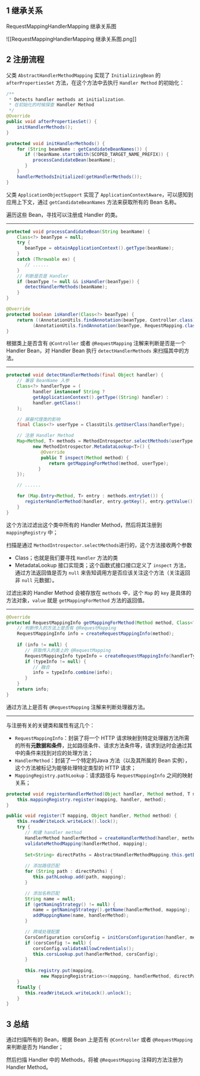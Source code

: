 ## 1 继承关系

RequestMappingHandlerMapping 继承关系图

![[RequestMappingHandlerMapping 继承关系图.png]]

## 2 注册流程

父类 `AbstractHandlerMethodMapping` 实现了 `InitializingBean` 的 `afterPropertiesSet` 方法，在这个方法中去执行 `Handler Method` 的初始化：

```java
/**  
 * Detects handler methods at initialization. 
 * 在初始化的时候探查 Handler Method
 */
@Override  
public void afterPropertiesSet() {  
    initHandlerMethods();  
}

protected void initHandlerMethods() {  
    for (String beanName : getCandidateBeanNames()) {  
       if (!beanName.startsWith(SCOPED_TARGET_NAME_PREFIX)) {  
          processCandidateBean(beanName);  
       }  
    }  
    handlerMethodsInitialized(getHandlerMethods());  
}
```

父类 `ApplicationObjectSupport` 实现了 `ApplicationContextAware`，可以感知到应用上下文，通过 `getCandidateBeanNames` 方法来获取所有的 Bean 名称。

遍历这些 Bean，寻找可以注册成 Handler 的类。

---

```java
protected void processCandidateBean(String beanName) {  
    Class<?> beanType = null;  
    try {  
       beanType = obtainApplicationContext().getType(beanName);  
    }  
    catch (Throwable ex) {  
       // ......
    }
    // 判断是否是 Handler
    if (beanType != null && isHandler(beanType)) {  
       detectHandlerMethods(beanName);  
    }
}

@Override  
protected boolean isHandler(Class<?> beanType) {  
    return ((AnnotationUtils.findAnnotation(beanType, Controller.class) != null) ||  
          (AnnotationUtils.findAnnotation(beanType, RequestMapping.class) != null));  
}
```

根据类上是否含有 `@Controller` 或者 `@RequestMapping` 注解来判断是否是一个 Handler Bean，对 Handler Bean 执行 `detectHandlerMethods` 来扫描其中的方法。

---

```java
protected void detectHandlerMethods(final Object handler) { 
	// 兼容 BeanName 入参
    Class<?> handlerType = (
		  handler instanceof String ?  
          getApplicationContext().getType((String) handler) : 
          handler.getClass()
	);  

	// 屏蔽代理类的影响
    final Class<?> userType = ClassUtils.getUserClass(handlerType);  

	// 注册 Handler Method
    Map<Method, T> methods = MethodIntrospector.selectMethods(userType,  
          new MethodIntrospector.MetadataLookup<T>() {  
             @Override  
             public T inspect(Method method) {  
                return getMappingForMethod(method, userType);  
            }  
	});

	// ......

    for (Map.Entry<Method, T> entry : methods.entrySet()) {  
       registerHandlerMethod(handler, entry.getKey(), entry.getValue());  
    }
}
```

这个方法过滤出这个类中所有的 Handler Method，然后将其注册到 `mappingRegistry` 中；

扫描是通过 `MethodIntrospector.selectMethods`进行的，这个方法接收两个参数

- Class；也就是我们要寻找 `Handler` 方法的类
- MetadataLookup 接口实现类；这个函数式接口接口定义了 `inspect` 方法，通过方法返回值是否为 `null` 来告知调用方是否应该关注这个方法（关注返回非 `null` 元数据）。

过滤出来的 Handler Method 会被存放在 `methods` 中，这个 `Map` 的 `key` 是具体的方法对象，`value` 就是 `getMappingForMethod` 方法的返回值。

---

```java
@Override  
protected RequestMappingInfo getMappingForMethod(Method method, Class<?> handlerType) {  
	// 判断传入的方法上是否有 @RequestMapping
    RequestMappingInfo info = createRequestMappingInfo(method);  
    
    if (info != null) {  
	   // 获取传入的类上的 @RequestMapping
       RequestMappingInfo typeInfo = createRequestMappingInfo(handlerType);  
       if (typeInfo != null) {  
	      // 融合
          info = typeInfo.combine(info);  
       }  
    }  
    return info;  
}
```

通过方法上是否有 `@RequestMapping` 注解来判断处理器方法。

---

与注册有关的关键类和属性有这几个：
- `RequestMappingInfo`：封装了将一个 HTTP 请求映射到特定处理器方法所需的所有**元数据和条件**，比如路径条件、请求方法条件等，请求到达时会通过其中的条件来找到对应的处理方法；
- `HandlerMethod`：封装了一个特定的Java 方法（以及其所属的 Bean 实例），这个方法被标记为能够处理特定类型的 HTTP 请求；
- `MappingRegistry.pathLookup`：请求路径与 `RequestMappingInfo` 之间的映射关系；

```java
protected void registerHandlerMethod(Object handler, Method method, T mapping) {
    this.mappingRegistry.register(mapping, handler, method);  
}

public void register(T mapping, Object handler, Method method) {  
    this.readWriteLock.writeLock().lock();  
    try {
	   // 构建 handler method 
       HandlerMethod handlerMethod = createHandlerMethod(handler, method);  
       validateMethodMapping(handlerMethod, mapping);  
  
       Set<String> directPaths = AbstractHandlerMethodMapping.this.getDirectPaths(mapping);
       
       // 添加路径匹配
       for (String path : directPaths) {  
          this.pathLookup.add(path, mapping);  
       }  

	   // 添加名称匹配	
       String name = null;  
       if (getNamingStrategy() != null) {  
          name = getNamingStrategy().getName(handlerMethod, mapping);  
          addMappingName(name, handlerMethod);  
       }  

	   // 跨域处理配置
       CorsConfiguration corsConfig = initCorsConfiguration(handler, method, mapping);  
       if (corsConfig != null) {  
          corsConfig.validateAllowCredentials();  
          this.corsLookup.put(handlerMethod, corsConfig);  
       }  
  
       this.registry.put(mapping,  
             new MappingRegistration<>(mapping, handlerMethod, directPaths, name, corsConfig != null));  
    }  
    finally {  
       this.readWriteLock.writeLock().unlock();  
    }  
}
```


## 3 总结

通过扫描所有的 Bean，根据 Bean 上是否有 `@Controller` 或者 `@RequestMapping` 来判断是否为 Handler；

然后扫描 Handler 中的 Methods，将被 `@RequestMapping` 注释的方法注册为 Handler Method。